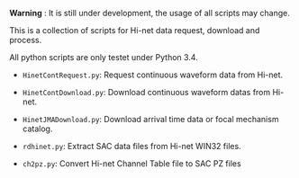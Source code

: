 **Warning** : It is still under development, the usage of all scripts may change.

This is a collection of scripts for Hi-net data request, download and process.

All python scripts are only testet under Python 3.4.

- `HinetContRequest.py`: Request continuous waveform data from Hi-net.
- `HinetContDownload.py`: Download continuous waveform datas from Hi-net.
- `HinetJMADownload.py`: Download arrival time data or focal mechanism catalog.

- `rdhinet.py`: Extract SAC data files from Hi-net WIN32 files.
- `ch2pz.py`: Convert Hi-net Channel Table file to SAC PZ files
